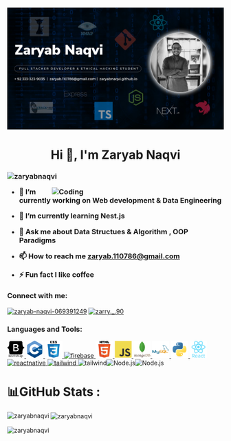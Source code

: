 [![MasterHead](https://github.com/zaryabnaqvi/zaryabnaqvi/blob/main/Black%20Modern%20Vlogger%20YouTube%20Banner.png?raw=true)](https://github.com/zaryabnaqvi)
<h1 align="center">Hi 👋, I'm Zaryab Naqvi</h1>
<h3 align="center>A passionate Computer Science Student from Pakistan</h3>



<p align="left"> <img src="https://komarev.com/ghpvc/?username=zaryabnaqvi&label=Profile%20views&color=0e75b6&style=flat" alt="zaryabnaqvi" /> </p>
<img align="right" alt="Coding" width="400" src="https://camo.githubusercontent.com/cae12fddd9d6982901d82580bdf321d81fb299141098ca1c2d4891870827bf17/68747470733a2f2f6d69726f2e6d656469756d2e636f6d2f6d61782f313336302f302a37513379765349765f7430696f4a2d5a2e676966">

- 🔭 I’m currently working on **Web development & Data Engineering**

- 🌱 I’m currently learning **Nest.js**

- 💬 Ask me about **Data Structues & Algorithm , OOP Paradigms**

- 📫 How to reach me **zaryab.110786@gmail.com**

- ⚡ Fun fact **I like coffee**

<h3 align="left">Connect with me:</h3>
<p align="left">
<a href="https://www.linkedin.com/in/zaryab-naqvi-069391249/" target="blank"><img align="center" src="https://raw.githubusercontent.com/rahuldkjain/github-profile-readme-generator/master/src/images/icons/Social/linked-in-alt.svg" alt="zaryab-naqvi-069391249" height="30" width="40" /></a>
<a href="https://www.instagram.com/zarry._.90/" target="blank"><img align="center" src="https://raw.githubusercontent.com/rahuldkjain/github-profile-readme-generator/master/src/images/icons/Social/instagram.svg" alt="zarry._.90" height="30" width="40" /></a>
</p>

<h3 align="left">Languages and Tools:</h3>
<p align="left"> <a href="https://getbootstrap.com" target="_blank" rel="noreferrer"> <img src="https://raw.githubusercontent.com/devicons/devicon/master/icons/bootstrap/bootstrap-plain-wordmark.svg" alt="bootstrap" width="40" height="40"/> </a><a href="https://www.w3schools.com/cpp/" target="_blank" rel="noreferrer"> <img src="https://raw.githubusercontent.com/devicons/devicon/master/icons/cplusplus/cplusplus-original.svg" alt="cplusplus" width="40" height="40"/> </a> <a href="https://www.w3schools.com/css/" target="_blank" rel="noreferrer"> <img src="https://raw.githubusercontent.com/devicons/devicon/master/icons/css3/css3-original-wordmark.svg" alt="css3" width="40" height="40"/> </a> 
<a href="https://firebase.google.com/" target="_blank" rel="noreferrer"> <img src="https://www.vectorlogo.zone/logos/firebase/firebase-icon.svg" alt="firebase" width="40" height="40"/> </a>  <a href="https://www.w3.org/html/" target="_blank" rel="noreferrer"> <img src="https://raw.githubusercontent.com/devicons/devicon/master/icons/html5/html5-original-wordmark.svg" alt="html5" width="40" height="40"/> </a> <a href="https://developer.mozilla.org/en-US/docs/Web/JavaScript" target="_blank" rel="noreferrer"> <img src="https://raw.githubusercontent.com/devicons/devicon/master/icons/javascript/javascript-original.svg" alt="javascript" width="40" height="40"/> </a>  <a href="https://www.mongodb.com/" target="_blank" rel="noreferrer"> <img src="https://raw.githubusercontent.com/devicons/devicon/master/icons/mongodb/mongodb-original-wordmark.svg" alt="mongodb" width="40" height="40"/> </a> <a href="https://www.mysql.com/" target="_blank" rel="noreferrer"> <img src="https://raw.githubusercontent.com/devicons/devicon/master/icons/mysql/mysql-original-wordmark.svg" alt="mysql" width="40" height="40"/> </a> <a href="https://www.python.org" target="_blank" rel="noreferrer"> <img src="https://raw.githubusercontent.com/devicons/devicon/master/icons/python/python-original.svg" alt="python" width="40" height="40"/> </a> <a href="https://reactjs.org/" target="_blank" rel="noreferrer"> <img src="https://raw.githubusercontent.com/devicons/devicon/master/icons/react/react-original-wordmark.svg" alt="react" width="40" height="40"/> </a> <a href="https://reactnative.dev/" target="_blank" rel="noreferrer"> <img src="https://reactnative.dev/img/header_logo.svg" alt="reactnative" width="40" height="40"/> </a> <a href="https://tailwindcss.com/" target="_blank" rel="noreferrer"> <img src="https://www.vectorlogo.zone/logos/tailwindcss/tailwindcss-icon.svg" alt="tailwind" width="40" height="40"/> </a>  <img src="https://avatars.githubusercontent.com/u/6853419?s=200&v=4" alt="tailwind" width="40" height="40"/><img alt="Node.js" width="40" height="40" src="https://cdn.jsdelivr.net/gh/devicons/devicon/icons/nodejs/nodejs-original.svg"/><img alt="Node.js" width="40" height="40" src="https://www.pngfind.com/pngs/m/136-1363736_express-js-icon-png-transparent-png.png"/>


# 📊GitHub Stats :

<p><img align="left" src="https://github-readme-stats.vercel.app/api/top-langs?username=zaryabnaqvi&show_icons=true&locale=en&layout=compact&theme=tokyonight" alt="zaryabnaqvi" /></p>

<p>&nbsp;<img align="center" src="https://github-readme-stats.vercel.app/api?username=zaryabnaqvi&show_icons=true&locale=en&theme=tokyonight" alt="zaryabnaqvi" /></p>


<p><img align="center" src="https://github-readme-streak-stats.herokuapp.com/?user=zaryabnaqvi&&theme=tokyonight" alt="zaryabnaqvi" /></p>

<!--
**zaryabnaqvi/zaryabnaqvi** is a ✨ _special_ ✨ repository because its `README.md` (this file) appears on your GitHub profile.
-->
